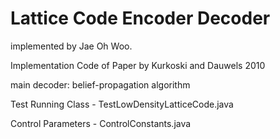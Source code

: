 # Lattice Code Encoder Decoder

implemented by Jae Oh Woo.

Implementation Code of Paper by Kurkoski and Dauwels 2010

main decoder: belief-propagation algorithm

Test Running Class - TestLowDensityLatticeCode.java

Control Parameters - ControlConstants.java
